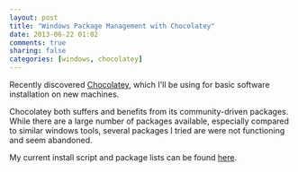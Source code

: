 ```yaml
---
layout: post
title: "Windows Package Management with Chocolatey"
date: 2013-06-22 01:02
comments: true
sharing: false
categories: [windows, chocolatey]
---
```


Recently discovered [Chocolatey](http://chocolatey.org/), which I'll be using for basic software installation on new machines.

Chocolatey both suffers and benefits from its community-driven packages. While there are a large number of packages available, especially compared to similar windows tools, several packages I tried are were not functioning and seem abandoned.

My current install script and package lists can be found [here](https://github.com/Billiam/chocolate-setup).